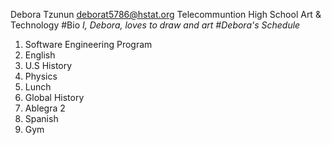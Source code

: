 Debora Tzunun
deborat5786@hstat.org 
Telecommuntion High School Art & Technology 
#Bio
*I, Debora, loves to draw and art*
_#Debora's Schedule_
1. Software Engineering Program
2. English 
3. U.S History
4. Physics 
5. Lunch 
6. Global History 
7. Ablegra 2 
8. Spanish 
9. Gym 